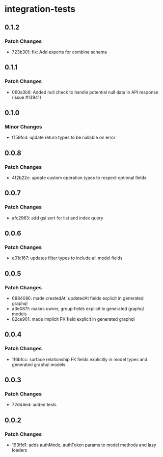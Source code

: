 # integration-tests

## 0.1.2

### Patch Changes

- 723b301: fix: Add exports for combine schema

## 0.1.1

### Patch Changes

- 060a3b6: Added null check to handle potential null data in API response (issue #13941)

## 0.1.0

### Minor Changes

- f159fcd: update return types to be nullable on error

## 0.0.8

### Patch Changes

- 4f2b22c: update custom operation types to respect optional fields

## 0.0.7

### Patch Changes

- afc2963: add gsi sort for list and index query

## 0.0.6

### Patch Changes

- e01c167: updates filter types to include all model fields

## 0.0.5

### Patch Changes

- 6884086: made createdAt, updatedAt fields explicit in generated graphql
- a3e087f: makes owner, group fields explicit in generated graphql models
- 82ce901: made implicit PK field explicit in generated graphql

## 0.0.4

### Patch Changes

- 1f6bfcc: surface relationship FK fields explicitly in model types and generated graphql models

## 0.0.3

### Patch Changes

- 72dd4ed: added tests

## 0.0.2

### Patch Changes

- 193ffd1: adds authMode, authToken params to model methods and lazy loaders
